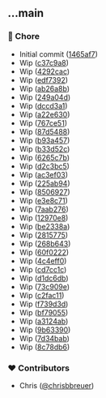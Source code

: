 
## ...main


### 🏡 Chore

- Initial commit ([1465af7](https://github.com/stacksjs/ts-medium-editor/commit/1465af7))
- Wip ([c37c9a8](https://github.com/stacksjs/ts-medium-editor/commit/c37c9a8))
- Wip ([4292cac](https://github.com/stacksjs/ts-medium-editor/commit/4292cac))
- Wip ([edf7392](https://github.com/stacksjs/ts-medium-editor/commit/edf7392))
- Wip ([ab26a8b](https://github.com/stacksjs/ts-medium-editor/commit/ab26a8b))
- Wip ([249a04d](https://github.com/stacksjs/ts-medium-editor/commit/249a04d))
- Wip ([dccd3a1](https://github.com/stacksjs/ts-medium-editor/commit/dccd3a1))
- Wip ([a22e630](https://github.com/stacksjs/ts-medium-editor/commit/a22e630))
- Wip ([767ce51](https://github.com/stacksjs/ts-medium-editor/commit/767ce51))
- Wip ([87d5488](https://github.com/stacksjs/ts-medium-editor/commit/87d5488))
- Wip ([b93a457](https://github.com/stacksjs/ts-medium-editor/commit/b93a457))
- Wip ([b33d52c](https://github.com/stacksjs/ts-medium-editor/commit/b33d52c))
- Wip ([6265c7b](https://github.com/stacksjs/ts-medium-editor/commit/6265c7b))
- Wip ([d2c3bc5](https://github.com/stacksjs/ts-medium-editor/commit/d2c3bc5))
- Wip ([ac3ef03](https://github.com/stacksjs/ts-medium-editor/commit/ac3ef03))
- Wip ([225ab94](https://github.com/stacksjs/ts-medium-editor/commit/225ab94))
- Wip ([8506927](https://github.com/stacksjs/ts-medium-editor/commit/8506927))
- Wip ([e3e8c71](https://github.com/stacksjs/ts-medium-editor/commit/e3e8c71))
- Wip ([7aab276](https://github.com/stacksjs/ts-medium-editor/commit/7aab276))
- Wip ([12970e8](https://github.com/stacksjs/ts-medium-editor/commit/12970e8))
- Wip ([be2338a](https://github.com/stacksjs/ts-medium-editor/commit/be2338a))
- Wip ([2815775](https://github.com/stacksjs/ts-medium-editor/commit/2815775))
- Wip ([268b643](https://github.com/stacksjs/ts-medium-editor/commit/268b643))
- Wip ([60f0222](https://github.com/stacksjs/ts-medium-editor/commit/60f0222))
- Wip ([4c4eff0](https://github.com/stacksjs/ts-medium-editor/commit/4c4eff0))
- Wip ([cd7cc1c](https://github.com/stacksjs/ts-medium-editor/commit/cd7cc1c))
- Wip ([d1dc6db](https://github.com/stacksjs/ts-medium-editor/commit/d1dc6db))
- Wip ([73c909e](https://github.com/stacksjs/ts-medium-editor/commit/73c909e))
- Wip ([c2fac11](https://github.com/stacksjs/ts-medium-editor/commit/c2fac11))
- Wip ([f739d3d](https://github.com/stacksjs/ts-medium-editor/commit/f739d3d))
- Wip ([bf79055](https://github.com/stacksjs/ts-medium-editor/commit/bf79055))
- Wip ([a3124ab](https://github.com/stacksjs/ts-medium-editor/commit/a3124ab))
- Wip ([9b63390](https://github.com/stacksjs/ts-medium-editor/commit/9b63390))
- Wip ([7d34bab](https://github.com/stacksjs/ts-medium-editor/commit/7d34bab))
- Wip ([8c78db6](https://github.com/stacksjs/ts-medium-editor/commit/8c78db6))

### ❤️ Contributors

- Chris ([@chrisbbreuer](https://github.com/chrisbbreuer))

